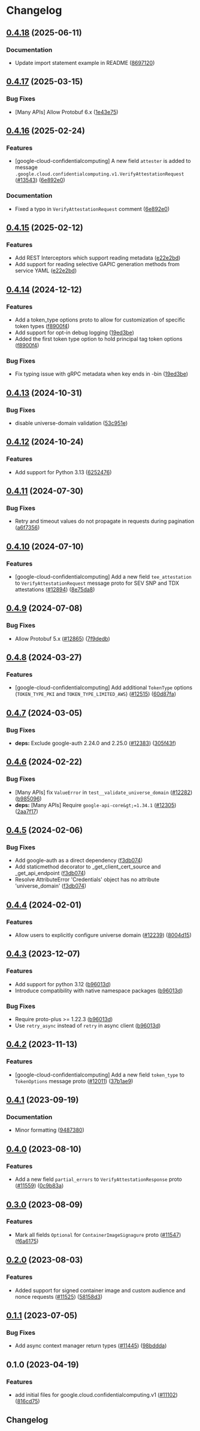 # Changelog

## [0.4.18](https://github.com/googleapis/google-cloud-python/compare/google-cloud-confidentialcomputing-v0.4.17...google-cloud-confidentialcomputing-v0.4.18) (2025-06-11)


### Documentation

* Update import statement example in README ([8697120](https://github.com/googleapis/google-cloud-python/commit/869712032803cb31d93f3b16abc2abdb14f733a4))

## [0.4.17](https://github.com/googleapis/google-cloud-python/compare/google-cloud-confidentialcomputing-v0.4.16...google-cloud-confidentialcomputing-v0.4.17) (2025-03-15)


### Bug Fixes

* [Many APIs] Allow Protobuf 6.x ([1e43e75](https://github.com/googleapis/google-cloud-python/commit/1e43e75e99445373785b11381e0e859fa14bb485))

## [0.4.16](https://github.com/googleapis/google-cloud-python/compare/google-cloud-confidentialcomputing-v0.4.15...google-cloud-confidentialcomputing-v0.4.16) (2025-02-24)


### Features

* [google-cloud-confidentialcomputing] A new field `attester` is added to message `.google.cloud.confidentialcomputing.v1.VerifyAttestationRequest` ([#13543](https://github.com/googleapis/google-cloud-python/issues/13543)) ([6e892e0](https://github.com/googleapis/google-cloud-python/commit/6e892e0aeac1975a3fd592bca1087c5c7e043ccc))


### Documentation

* Fixed a typo in `VerifyAttestationRequest` comment ([6e892e0](https://github.com/googleapis/google-cloud-python/commit/6e892e0aeac1975a3fd592bca1087c5c7e043ccc))

## [0.4.15](https://github.com/googleapis/google-cloud-python/compare/google-cloud-confidentialcomputing-v0.4.14...google-cloud-confidentialcomputing-v0.4.15) (2025-02-12)


### Features

* Add REST Interceptors which support reading metadata ([e22e2bd](https://github.com/googleapis/google-cloud-python/commit/e22e2bde55d11d2f85e9d2caf1d152a4027f88cf))
* Add support for reading selective GAPIC generation methods from service YAML ([e22e2bd](https://github.com/googleapis/google-cloud-python/commit/e22e2bde55d11d2f85e9d2caf1d152a4027f88cf))

## [0.4.14](https://github.com/googleapis/google-cloud-python/compare/google-cloud-confidentialcomputing-v0.4.13...google-cloud-confidentialcomputing-v0.4.14) (2024-12-12)


### Features

* Add a token_type options proto to allow for customization of specific token types ([f8900f4](https://github.com/googleapis/google-cloud-python/commit/f8900f40bb825b25a0cf5727f6992397662bb6a2))
* Add support for opt-in debug logging ([19ed3be](https://github.com/googleapis/google-cloud-python/commit/19ed3bec7fcbc09aa5828180778ffc828d3eafa3))
* Added the first token type option to hold principal tag token options ([f8900f4](https://github.com/googleapis/google-cloud-python/commit/f8900f40bb825b25a0cf5727f6992397662bb6a2))


### Bug Fixes

* Fix typing issue with gRPC metadata when key ends in -bin ([19ed3be](https://github.com/googleapis/google-cloud-python/commit/19ed3bec7fcbc09aa5828180778ffc828d3eafa3))

## [0.4.13](https://github.com/googleapis/google-cloud-python/compare/google-cloud-confidentialcomputing-v0.4.12...google-cloud-confidentialcomputing-v0.4.13) (2024-10-31)


### Bug Fixes

* disable universe-domain validation ([53c951e](https://github.com/googleapis/google-cloud-python/commit/53c951e90ad1d702fa507495532086d5d2f6b3c0))

## [0.4.12](https://github.com/googleapis/google-cloud-python/compare/google-cloud-confidentialcomputing-v0.4.11...google-cloud-confidentialcomputing-v0.4.12) (2024-10-24)


### Features

* Add support for  Python 3.13 ([6252476](https://github.com/googleapis/google-cloud-python/commit/6252476e5938352fb2417d098a1edcc08558fe10))

## [0.4.11](https://github.com/googleapis/google-cloud-python/compare/google-cloud-confidentialcomputing-v0.4.10...google-cloud-confidentialcomputing-v0.4.11) (2024-07-30)


### Bug Fixes

* Retry and timeout values do not propagate in requests during pagination ([a6f7356](https://github.com/googleapis/google-cloud-python/commit/a6f7356f1549721f9fab83d4dcfa226cec1965d0))

## [0.4.10](https://github.com/googleapis/google-cloud-python/compare/google-cloud-confidentialcomputing-v0.4.9...google-cloud-confidentialcomputing-v0.4.10) (2024-07-10)


### Features

* [google-cloud-confidentialcomputing] Add a new field `tee_attestation` to `VerifyAttestationRequest` message proto for SEV SNP and TDX attestations ([#12894](https://github.com/googleapis/google-cloud-python/issues/12894)) ([8e75da8](https://github.com/googleapis/google-cloud-python/commit/8e75da8f04b5c1e6442517949581a9424f90bb18))

## [0.4.9](https://github.com/googleapis/google-cloud-python/compare/google-cloud-confidentialcomputing-v0.4.8...google-cloud-confidentialcomputing-v0.4.9) (2024-07-08)


### Bug Fixes

* Allow Protobuf 5.x ([#12865](https://github.com/googleapis/google-cloud-python/issues/12865)) ([7f9dedb](https://github.com/googleapis/google-cloud-python/commit/7f9dedb3abc7636cbcd97e21ac857844b885b599))

## [0.4.8](https://github.com/googleapis/google-cloud-python/compare/google-cloud-confidentialcomputing-v0.4.7...google-cloud-confidentialcomputing-v0.4.8) (2024-03-27)


### Features

* [google-cloud-confidentialcomputing] Add additional `TokenType` options (`TOKEN_TYPE_PKI` and `TOKEN_TYPE_LIMITED_AWS`) ([#12515](https://github.com/googleapis/google-cloud-python/issues/12515)) ([60d87fa](https://github.com/googleapis/google-cloud-python/commit/60d87fab39cf9b19fee1679b52100310a42f19e5))

## [0.4.7](https://github.com/googleapis/google-cloud-python/compare/google-cloud-confidentialcomputing-v0.4.6...google-cloud-confidentialcomputing-v0.4.7) (2024-03-05)


### Bug Fixes

* **deps:** Exclude google-auth 2.24.0 and 2.25.0 ([#12383](https://github.com/googleapis/google-cloud-python/issues/12383)) ([305f43f](https://github.com/googleapis/google-cloud-python/commit/305f43f7d6293e3316248f421fdc19c5d8405c21))

## [0.4.6](https://github.com/googleapis/google-cloud-python/compare/google-cloud-confidentialcomputing-v0.4.5...google-cloud-confidentialcomputing-v0.4.6) (2024-02-22)


### Bug Fixes

* [Many APIs] fix `ValueError` in `test__validate_universe_domain` ([#12282](https://github.com/googleapis/google-cloud-python/issues/12282)) ([b985096](https://github.com/googleapis/google-cloud-python/commit/b985096d43add8214172ff993e00293e6c8757cb))
* **deps:** [Many APIs] Require `google-api-core&gt;=1.34.1` ([#12305](https://github.com/googleapis/google-cloud-python/issues/12305)) ([2aa7f17](https://github.com/googleapis/google-cloud-python/commit/2aa7f17a5fd4f2249260225db91fb0414d06eaa7))

## [0.4.5](https://github.com/googleapis/google-cloud-python/compare/google-cloud-confidentialcomputing-v0.4.4...google-cloud-confidentialcomputing-v0.4.5) (2024-02-06)


### Bug Fixes

* Add google-auth as a direct dependency ([f3db074](https://github.com/googleapis/google-cloud-python/commit/f3db074e7bbf505d5989e4c353461ab6bef4905c))
* Add staticmethod decorator to _get_client_cert_source and _get_api_endpoint ([f3db074](https://github.com/googleapis/google-cloud-python/commit/f3db074e7bbf505d5989e4c353461ab6bef4905c))
* Resolve AttributeError 'Credentials' object has no attribute 'universe_domain' ([f3db074](https://github.com/googleapis/google-cloud-python/commit/f3db074e7bbf505d5989e4c353461ab6bef4905c))

## [0.4.4](https://github.com/googleapis/google-cloud-python/compare/google-cloud-confidentialcomputing-v0.4.3...google-cloud-confidentialcomputing-v0.4.4) (2024-02-01)


### Features

* Allow users to explicitly configure universe domain ([#12239](https://github.com/googleapis/google-cloud-python/issues/12239)) ([8004d15](https://github.com/googleapis/google-cloud-python/commit/8004d15d9e6baa4dc5bc3f09d528e176d54d9ec5))

## [0.4.3](https://github.com/googleapis/google-cloud-python/compare/google-cloud-confidentialcomputing-v0.4.2...google-cloud-confidentialcomputing-v0.4.3) (2023-12-07)


### Features

* Add support for python 3.12 ([b96013d](https://github.com/googleapis/google-cloud-python/commit/b96013d2c31e3602bb885bf8d7296cc49c3a4642))
* Introduce compatibility with native namespace packages ([b96013d](https://github.com/googleapis/google-cloud-python/commit/b96013d2c31e3602bb885bf8d7296cc49c3a4642))


### Bug Fixes

* Require proto-plus &gt;= 1.22.3 ([b96013d](https://github.com/googleapis/google-cloud-python/commit/b96013d2c31e3602bb885bf8d7296cc49c3a4642))
* Use `retry_async` instead of `retry` in async client ([b96013d](https://github.com/googleapis/google-cloud-python/commit/b96013d2c31e3602bb885bf8d7296cc49c3a4642))

## [0.4.2](https://github.com/googleapis/google-cloud-python/compare/google-cloud-confidentialcomputing-v0.4.1...google-cloud-confidentialcomputing-v0.4.2) (2023-11-13)


### Features

* [google-cloud-confidentialcomputing] Add a new field `token_type` to `TokenOptions` message proto ([#12011](https://github.com/googleapis/google-cloud-python/issues/12011)) ([37b1ae9](https://github.com/googleapis/google-cloud-python/commit/37b1ae9e3a03e246d74da6cb3276d2b2d0d9135c))

## [0.4.1](https://github.com/googleapis/google-cloud-python/compare/google-cloud-confidentialcomputing-v0.4.0...google-cloud-confidentialcomputing-v0.4.1) (2023-09-19)


### Documentation

* Minor formatting ([9487380](https://github.com/googleapis/google-cloud-python/commit/94873808ece8059b07644a0a49dedf8e2906900a))

## [0.4.0](https://github.com/googleapis/google-cloud-python/compare/google-cloud-confidentialcomputing-v0.3.0...google-cloud-confidentialcomputing-v0.4.0) (2023-08-10)


### Features

* Add a new field `partial_errors` to `VerifyAttestationResponse` proto ([#11559](https://github.com/googleapis/google-cloud-python/issues/11559)) ([0c9b83a](https://github.com/googleapis/google-cloud-python/commit/0c9b83abfad6c66bc91008991b760118d1b70a01))

## [0.3.0](https://github.com/googleapis/google-cloud-python/compare/google-cloud-confidentialcomputing-v0.2.0...google-cloud-confidentialcomputing-v0.3.0) (2023-08-09)


### Features

* Mark all fields `Optional` for `ContainerImageSignagure` proto ([#11547](https://github.com/googleapis/google-cloud-python/issues/11547)) ([f6a6175](https://github.com/googleapis/google-cloud-python/commit/f6a617587e1591c6b3aaa6b41a901f40b95b0f73))

## [0.2.0](https://github.com/googleapis/google-cloud-python/compare/google-cloud-confidentialcomputing-v0.1.1...google-cloud-confidentialcomputing-v0.2.0) (2023-08-03)


### Features

* Added support for signed container image and custom audience and nonce requests ([#11525](https://github.com/googleapis/google-cloud-python/issues/11525)) ([58158d3](https://github.com/googleapis/google-cloud-python/commit/58158d397f71f41a3e7fd84203d2a859f9ec462a))

## [0.1.1](https://github.com/googleapis/google-cloud-python/compare/google-cloud-confidentialcomputing-v0.1.0...google-cloud-confidentialcomputing-v0.1.1) (2023-07-05)


### Bug Fixes

* Add async context manager return types ([#11445](https://github.com/googleapis/google-cloud-python/issues/11445)) ([98bddda](https://github.com/googleapis/google-cloud-python/commit/98bdddafc821e2fc6e86a31965da0c46899aa229))

## 0.1.0 (2023-04-19)


### Features

* add initial files for google.cloud.confidentialcomputing.v1 ([#11102](https://github.com/googleapis/google-cloud-python/issues/11102)) ([816cd75](https://github.com/googleapis/google-cloud-python/commit/816cd752bd8a354d82c19ec75dbb5f3056e2d480))

## Changelog
